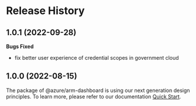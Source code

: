 # Release History

## 1.0.1 (2022-09-28)

**Bugs Fixed**

  -  fix better user experience of credential scopes in government cloud

## 1.0.0 (2022-08-15)

The package of @azure/arm-dashboard is using our next generation design principles. To learn more, please refer to our documentation [Quick Start](https://aka.ms/js-track2-quickstart).
